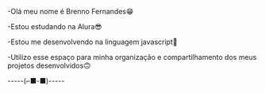 -Olá meu nome é Brenno Fernandes😁

-Estou estudando na Alura😎

-Estou me desenvolvendo na linguagem javascript🤔

-Utilizo esse espaço para minha organização e compartilhamento dos meus projetos desenvolvidos🙃

-----(⁠⌐⁠■⁠-⁠■⁠)-----
<!---
SrPamonha/SrPamonha is a ✨ special ✨ repository because its `README.md` (this file) appears on your GitHub profile.
You can click the Preview link to take a look at your changes.
--->
